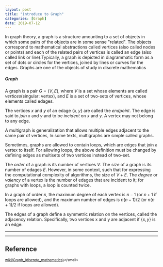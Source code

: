 ```yaml
---
layout: post
title: "introduce to Graph"
categories: [Graph]
date: 2019-07-12
---
```

In graph theory, a graph is a structure amounting to a set of objects in which some pairs of the objects are in some sense "related". The objects correspond to mathematical abstractions called vertices (also called nodes or points) and each of the related pairs of vertices is called an edge (also called link or line).Typically, a graph is depicted in diagrammatic form as a set of dots or circles for the vertices, joined by lines or curves for the edges. Graphs are one of the objects of study in discrete mathematics


##### Graph
A graph is a pair $G = (V, E)$, where $V$ is a set whose elements are called *vertices*(singular: vertex), and $E$ is a set of two-sets of vertices, whose elements called edages.  

The vertices $x$ and $y$ of an edage {$x, y$} are called the *endpoint*. The edge is said to *join* $x$ and $y$ and to be *incident* on $x$ and $y$. A vertex may not belong to any edge.

A multigraph is generalization that allows multiple edges adjacent to the same pair of vertices, In some texts, multigraphs are simple called graphs.

Sometimes, graphs are allowed to contain loops, which are edges that join a vertex to itself. For allowing loops, the above definition must be changed by defining edges as multisets of two vertices instead of two-set.  

The *order* of a graph is its number of vertices $V$. The *size* of a graph is its number of edages $E$. However, in some context, such that for expressing the computational complexity of algorithms, the size of $V+E$. The *degree* or *valency* of a vertex is the number of edages that are incident to it; for graphs with loops, a loop is counted twice.  

In a graph of order $n$, the maximum degree of each vertex is $n − 1$ (or $n + 1$ if loops are allowed), and the maximum number of edges is $n(n − 1)/2$ (or $n(n + 1)/2$ if loops are allowed).  

The edges of a graph define a symmetric relation on the vertices, called the adjacency relation. Specifically, two vertices x and y are adjacent if {$x, y$} is an edge.

















---


---

<h2>Reference</h2>

<small>[wiki/Graph_(discrete_mathematics)](https://en.wikipedia.org/wiki/Graph_(discrete_mathematics))</small>
